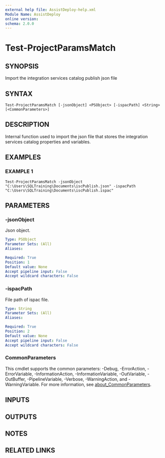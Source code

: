 ```yaml
---
external help file: AssistDeploy-help.xml
Module Name: AssistDeploy
online version:
schema: 2.0.0
---
```


# Test-ProjectParamsMatch

## SYNOPSIS
Import the integration services catalog publish json file

## SYNTAX

```
Test-ProjectParamsMatch [-jsonObject] <PSObject> [-ispacPath] <String> [<CommonParameters>]
```

## DESCRIPTION
Internal function used to import the json file that stores the integration services catalog properties and variables.

## EXAMPLES

### EXAMPLE 1
```
Test-ProjectParamsMatch -jsonObject "C:\Users\SQLTraining\Documents\iscPublish.json" -ispacPath "C:\Users\SQLTraining\Documents\iscPublish.ispac"
```

## PARAMETERS

### -jsonObject
Json object.

```yaml
Type: PSObject
Parameter Sets: (All)
Aliases:

Required: True
Position: 1
Default value: None
Accept pipeline input: False
Accept wildcard characters: False
```

### -ispacPath
File path of ispac file.

```yaml
Type: String
Parameter Sets: (All)
Aliases:

Required: True
Position: 2
Default value: None
Accept pipeline input: False
Accept wildcard characters: False
```

### CommonParameters
This cmdlet supports the common parameters: -Debug, -ErrorAction, -ErrorVariable, -InformationAction, -InformationVariable, -OutVariable, -OutBuffer, -PipelineVariable, -Verbose, -WarningAction, and -WarningVariable. For more information, see [about_CommonParameters](http://go.microsoft.com/fwlink/?LinkID=113216).

## INPUTS

## OUTPUTS

## NOTES

## RELATED LINKS
